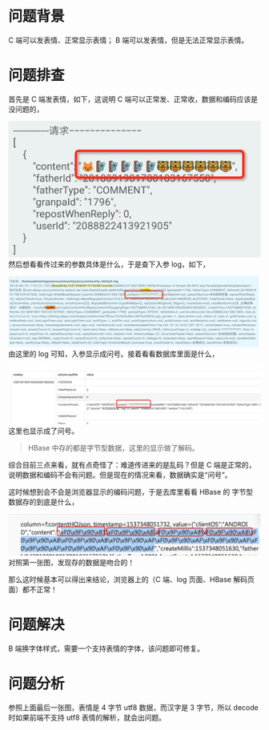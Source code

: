 # 问题背景

C 端可以发表情、正常显示表情；
B 端可以发表情，但是无法正常显示表情。

# 问题排查

首先是 C 端发表情，如下，这说明 C 端可以正常发、正常收，数据和编码应该是没问题的，

![image](./1.png)
然后想看看传过来的参数具体是什么，于是查下入参 log，如下，

![image](./2.png)
由这里的 log 可知，入参显示成问号。接着看看数据库里面是什么，

![image](./3.png)
这里也显示成了问号。
> HBase 中存的都是字节型数据，这里的显示做了解码。

综合目前三点来看，就有点奇怪了：难道传进来的是乱码？但是 C 端是正常的，说明数据和编码不会有问题。但是现在的情况来看，数据确实是“问号”。

这时候想到会不会是浏览器显示的编码问题，于是去库里看看 HBase 的 字节型 数据存的到底是什么，

![image](./4.png)
对照第一张图，发现存的数据是吻合的！

那么这时候基本可以得出来结论，浏览器上的（C 端、log 页面、HBase 解码页面）都不正常！

# 问题解决

B 端换字体样式，需要一个支持表情的字体，该问题即可修复。

# 问题分析

参照上面最后一张图，表情是 4 字节 utf8 数据，而汉字是 3 字节，所以 decode 时如果前端不支持 utf8 表情的解析，就会出问题。











